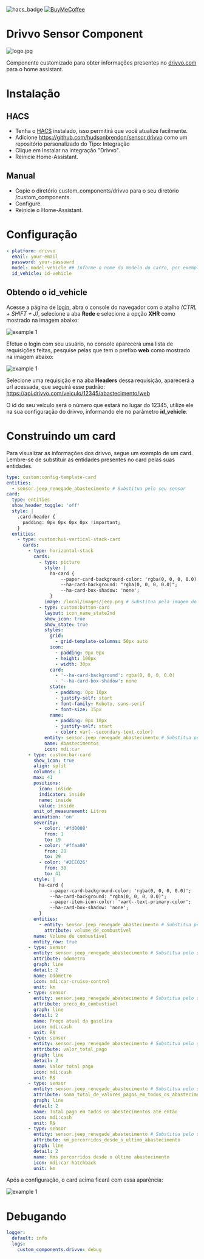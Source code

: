 ![hacs_badge](https://img.shields.io/badge/hacs-custom-orange.svg) [![BuyMeCoffee][buymecoffeebedge]][buymecoffee]

# Drivvo Sensor Component

![logo.jpg](logo.jpg)

Componente customizado para obter informações presentes no [drivvo.com](https://www.drivvo.com/pt) para o home assistant.

# Instalação

## HACS

- Tenha o [HACS](https://hacs.xyz/) instalado, isso permitirá que você atualize facilmente.
- Adicione https://github.com/hudsonbrendon/sensor.drivvo como um repositório personalizado do Tipo: Integração
- Clique em Instalar na integração "Drivvo".
- Reinicie Home-Assistant.

## Manual

- Copie o diretório custom_components/drivvo para o seu diretório <config dir>/custom_components.
- Configure.
- Reinicie o Home-Assistant.

# Configuração

```yaml
- platform: drivvo
  email: your-email
  password: your-passowrd
  model: model-vehicle ## Informe o nome do modelo do carro, por exemplo: Jeep Renegade
  id_vehicle: id-vehicle
```

## Obtendo o id_vehicle

Acesse a página de [login](https://web.drivvo.com/auth/login), abra o console do navegador com o atalho *(CTRL + SHIFT + J)*, selecione a aba **Rede** e selecione a opção **XHR** como mostrado na imagem abaixo:

![example 1](example1.png)

Efetue o login com seu usuário, no console aparecerá uma lista de requisições feitas, pesquise pelas que tem o prefixo **web** como mostrado na imagem abaixo:

![example 1](example2.png)

Selecione uma requisição e na aba **Headers** dessa requisição, aparecerá a url acessada, que seguirá esse padrão: https://api.drivvo.com/veiculo/12345/abastecimento/web

O id do seu veículo será o número que estará no lugar do 12345, utilize ele na sua configuração do drivvo, informando ele no parâmetro **id_vehicle**.

# Construindo um card

Para visualizar as informações dos drivvo, segue um exemplo de um card. Lembre-se de substituir as entidades presentes no card pelas suas entidades.


```yaml
type: custom:config-template-card
entities:
  - sensor.jeep_renegade_abastecimento # Substitua pelo seu sensor
card:
  type: entities
  show_header_toggle: 'off'
  style: |
    .card-header {
      padding: 0px 0px 0px 0px !important;
    }
  entities:
    - type: custom:hui-vertical-stack-card
      cards:
        - type: horizontal-stack
          cards:
            - type: picture
              style: |
                ha-card {
                    --paper-card-background-color: 'rgba(0, 0, 0, 0.0)';
                    --ha-card-background: "rgba(0, 0, 0, 0.0)";
                    --ha-card-box-shadow: 'none';
                }
              image: /local/images/jeep.png # Substitua pela imagem do seu veículo
            - type: custom:button-card
              layout: icon_name_state2nd
              show_icon: true
              show_state: true
              styles:
                grid:
                  - grid-template-columns: 50px auto
                icon:
                  - padding: 0px 0px
                  - height: 100px
                  - width: 30px
                card:
                  - '--ha-card-background': rgba(0, 0, 0, 0.0)
                  - '--ha-card-box-shadow': none
                state:
                  - padding: 0px 10px
                  - justify-self: start
                  - font-family: Roboto, sans-serif
                  - font-size: 15px
                name:
                  - padding: 0px 10px
                  - justify-self: start
                  - color: var(--secondary-text-color)
              entity: sensor.jeep_renegade_abastecimento # Substitua pelo seu sensor
              name: Abastecimentos
              icon: mdi:car
        - type: custom:bar-card
          show_icon: true
          align: split
          columns: 1
          max: 41
          positions:
            icon: inside
            indicator: inside
            name: inside
            value: inside
          unit_of_measurement: Litros
          animation: 'on'
          severity:
            - color: '#fd0000'
              from: 1
              to: 19
            - color: '#ffaa00'
              from: 20
              to: 29
            - color: '#2CE026'
              from: 30
              to: 41
          style: |
            ha-card {
                --paper-card-background-color: 'rgba(0, 0, 0, 0.0)';
                --ha-card-background: "rgba(0, 0, 0, 0.0)";
                --paper-item-icon-color: 'var(--text-primary-color';
                --ha-card-box-shadow: 'none';
            }
          entities:
            - entity: sensor.jeep_renegade_abastecimento # Substitua pelo seu sensor
              attribute: volume_de_combustivel
          name: Volume de combustível
          entity_row: true
        - type: sensor
          entity: sensor.jeep_renegade_abastecimento # Substitua pelo seu sensor
          attribute: odometro
          graph: line
          detail: 2
          name: Odômetro
          icon: mdi:car-cruise-control
          unit: km
        - type: sensor
          entity: sensor.jeep_renegade_abastecimento # Substitua pelo seu sensor
          attribute: preco_do_combustivel
          graph: line
          detail: 2
          name: Preço atual da gasolina
          icon: mdi:cash
          unit: R$
        - type: sensor
          entity: sensor.jeep_renegade_abastecimento # Substitua pelo seu sensor
          attribute: valor_total_pago
          graph: line
          detail: 2
          name: Valor total pago
          icon: mdi:cash
          unit: R$
        - type: sensor
          entity: sensor.jeep_renegade_abastecimento # Substitua pelo seu sensor
          attribute: soma_total_de_valores_pagos_em_todos_os_abastecimentos
          graph: line
          detail: 2
          name: Total pago em todos os abestecimentos até então
          icon: mdi:cash
          unit: R$
        - type: sensor
          entity: sensor.jeep_renegade_abastecimento # Substitua pelo seu sensor
          attribute: km_percorridos_desde_o_ultimo_abastecimento
          graph: line
          detail: 2
          name: Kms percorridos desde o último abastecimento
          icon: mdi:car-hatchback
          unit: km
```

Após a configuração, o card acima ficará com essa aparência:

![example 1](example3.png)

# Debugando

```yaml
logger:
  default: info
  logs:
    custom_components.drivvo: debug
```

[buymecoffee]: https://www.buymeacoffee.com/hudsonbrendon
[buymecoffeebedge]: https://camo.githubusercontent.com/cd005dca0ef55d7725912ec03a936d3a7c8de5b5/68747470733a2f2f696d672e736869656c64732e696f2f62616467652f6275792532306d6525323061253230636f666665652d646f6e6174652d79656c6c6f772e737667